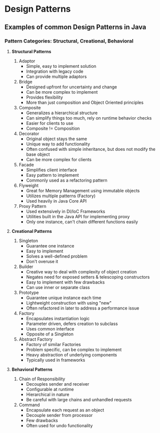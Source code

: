 # Design Patterns   
## Examples of common Design Patterns in Java

### Pattern Categories: Structural, Creational, Behavioral
1. **Structural Patterns**
   1. Adaptor
      * Simple, easy to implement solution
      * Integration with legacy code
      * Can provide multiple adaptors
   2. Bridge
      * Designed upfront for uncertainty and change
      * Can be more complex to implement
      * Provides flexibility
      * More than just composition and Object Oriented principles 
   3. Composite
      * Generalizes a hierarchical structure
      * Can simplify things too much, rely on runtime behavior checks
      * Easier for clients to use
      * Composite != Composition
   5. Decorator
      * Original object stays the same
      * Unique way to add functionality
      * Often confused with simple inheritance, but does not modify the base object
      * Can be more complex for clients
   6. Facade
      * Simplifies client interface
      * Easy pattern to implement
      * Commonly used as a refactoring pattern
   7. Flyweight
      * Great for Memory Management using immutable objects
      * Utilizes multiple patterns (Factory)
      * Used heavily in Java Core API
   8. Proxy Pattern
      * Used extensively in DI/IoC Frameworks
      * Utilities built in the Java API for implementing proxy
      * Only one instance, can't chain different functions easily
      
2. **Creational Patterns**
   1. Singleton
      * Guarantee one instance
      * Easy to implement
      * Solves a well-defined problem
      * Don't overuse it
   2. Builder
      * Creative way to deal with complexity of object creation
      * Negates need for exposed setters & telescoping constructors
      * Easy to implement with few drawbacks
      * Can use inner or separate class
   3. Prototype
      * Guarantee unique instance each time
      * Lightweight construction with using "new"
      * Often refactored in later to address a performance issue
   4. Factory
      * Encapsulates instantiation logic
      * Parameter driven, defers creation to subclass
      * Uses common interface
      * Opposite of a Singleton
   5. Abstract Factory
      * Factory of similar Factories
      * Problem specific, can be complex to implement
      * Heavy abstraction of underlying components
      * Typically used in frameworks
3. **Behavioral Patterns**
   1. Chain of Responsibility
      * Decouples sender and receiver
      * Configurable at runtime
      * Hierarchical in nature
      * Be careful with large chains and unhandled requests
   2. Command
      * Encapsulate each request as an object
      * Decouple sender from processor
      * Few drawbacks
      * Often used for undo functionality
      